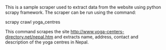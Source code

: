 This is a sample scraper used to extract data from the website using python scrapy framework.
The scraper can be run using the command:
  
  scrapy crawl yoga_centres
  
This command scrapes the site http://www.yoga-centers-directory.net/nepal.htm and extracts name, address, contact and description of the yoga centres in Nepal.
